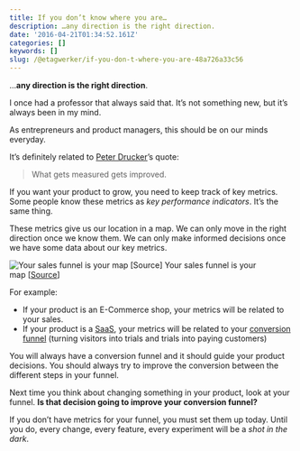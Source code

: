 ```yaml
---
title: If you don’t know where you are…
description: …any direction is the right direction.
date: '2016-04-21T01:34:52.161Z'
categories: []
keywords: []
slug: /@etagwerker/if-you-don-t-where-you-are-48a726a33c56
---
```


…**any direction is the right direction**.

I once had a professor that always said that. It’s not something new, but it’s always been in my mind.

As entrepreneurs and product managers, this should be on our minds everyday.

It’s definitely related to [Peter Drucker](https://en.wikipedia.org/wiki/Peter_Drucker)’s quote:

> What gets measured gets improved.

If you want your product to grow, you need to keep track of key metrics. Some people know these metrics as _key performance indicators_. It’s the same thing.

These metrics give us our location in a map. We can only move in the right direction once we know them. We can only make informed decisions once we have some data about our key metrics.

![Your sales funnel is your map \[[Source](https://www.flickr.com/photos/132604339@N03/22301198133)\]](https://cdn-images-1.medium.com/max/600/1*iJZesXAvJYCcXQ9npRaehg.png)
Your sales funnel is your map \[[Source](https://www.flickr.com/photos/132604339@N03/22301198133)\]

For example:

*   If your product is an E-Commerce shop, your metrics will be related to your sales.
*   If your product is a [SaaS](https://en.wikipedia.org/wiki/Software_as_a_service), your metrics will be related to your [conversion funnel](http://www.slideshare.net/ombulabs/clipboards/lean-startup) (turning visitors into trials and trials into paying customers)

You will always have a conversion funnel and it should guide your product decisions. You should always try to improve the conversion between the different steps in your funnel.

Next time you think about changing something in your product, look at your funnel. **Is that decision going to improve your conversion funnel?**

If you don’t have metrics for your funnel, you must set them up today. Until you do, every change, every feature, every experiment will be a _shot in the dark_.